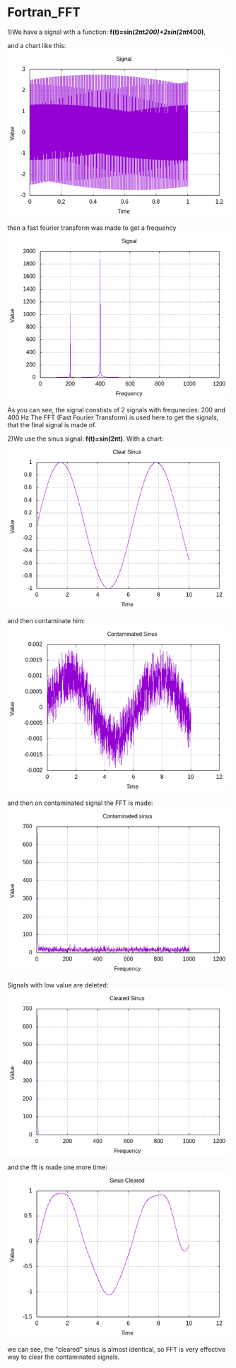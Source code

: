# Fortran_FFT
1)We have a signal with a function:
**f(t)=sin(2πt*200)+2sin(2πt*400)**,

and a chart like this:
![alt text](https://github.com/domguz/Fortran_FFT/blob/master/res/signal.png)

then a fast fourier transform was made to get a frequency
![alt text](https://github.com/domguz/Fortran_FFT/blob/master/res/sigFreq.png)


As you can see, the signal constists of 2 signals with frequnecies: 200 and 400 Hz
The FFT (Fast Fourier Transform) is used here to get the signals, that the final signal is made of.

2)We use the sinus signal: **f(t)=sin(2πt)**.
With a chart:
![alt text](https://github.com/domguz/Fortran_FFT/blob/master/res/ClearSinus.png)

and then contaminate him:
![alt text](https://github.com/domguz/Fortran_FFT/blob/master/res/sinTime.png)

and then on contaminated signal the FFT is made:
![alt text](https://github.com/domguz/Fortran_FFT/blob/master/res/sinFreq.png)

Signals with low value are deleted:
![alt text](https://github.com/domguz/Fortran_FFT/blob/master/res/sinFreqClear.png)

and the fft is made one more time:
![alt text](https://github.com/domguz/Fortran_FFT/blob/master/res/sinusCleared.png)


we can see, the "cleared" sinus is almost identical, so FFT is very effective way to clear the contaminated signals.





